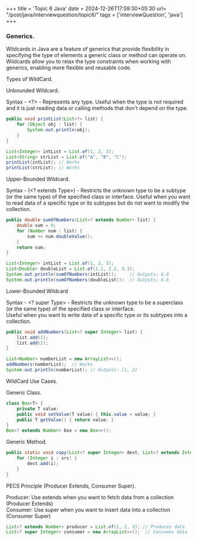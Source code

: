 +++
title = 'Topic 6 Java'
date = 2024-12-26T17:59:30+05:30
url= "/post/java/interviewquestion/topic6/"
tags = ['interviewQuestion', 'java']
+++

### Generics.

Wildcards in Java are a feature of generics that provide flexibility in specifying the type of elements a generic class or method can operate on. Wildcards allow you to relax the type constraints when working with generics, enabling more flexible and reusable code.

Types of WildCard.

Unbounded Wildcard.

Syntax - <?> - Represents any type. Useful when the type is not required and it is just reading data or calling methods that don't depend on the type.
```java
public void printList(List<?> list) {
    for (Object obj : list) {
        System.out.println(obj);
    }
}

List<Integer> intList = List.of(1, 2, 3);
List<String> strList = List.of("A", "B", "C");
printList(intList); // Works
printList(strList); // Works
```

Upper-Bounded Wildcard.

Syntax - (<? extends Type>) - Restricts the unknown type to be a subtype (or the same type) of the specified class or interface. Useful when you want to read data of a specific type or its subtypes but do not want to modify the collection.
```java
public double sumOfNumbers(List<? extends Number> list) {
    double sum = 0;
    for (Number num : list) {
        sum += num.doubleValue();
    }
    return sum;
}

List<Integer> intList = List.of(1, 2, 3);
List<Double> doubleList = List.of(1.1, 2.2, 3.3);
System.out.println(sumOfNumbers(intList));     // Outputs: 6.0
System.out.println(sumOfNumbers(doubleList));  // Outputs: 6.6
```

Lower-Bounded Wildcard

Syntax - <? super Type> - Restricts the unknown type to be a superclass (or the same type) of the specified class or interface.
<br>Useful when you want to write data of a specific type or its subtypes into a collection.<br/>
```java
public void addNumbers(List<? super Integer> list) {
    list.add(1);
    list.add(2);
}

List<Number> numberList = new ArrayList<>();
addNumbers(numberList);  // Works
System.out.println(numberList); // Outputs: [1, 2]
```

WildCard Use Cases.

Generic Class.
```java
class Box<T> {
    private T value;
    public void setValue(T value) { this.value = value; }
    public T getValue() { return value; }
}
Box<? extends Number> box = new Box<>();
```
Generic Method.
```java
public static void copy(List<? super Integer> dest, List<? extends Integer> src) {
    for (Integer i : src) {
        dest.add(i);
    }
}
```
PECS Principle (Producer Extends, Consumer Super).

Producer: Use extends when you want to fetch data from a collection (Producer Extends)
<br/>Consumer: Use super when you want to insert data into a collection (Consumer Super)

```java
List<? extends Number> producer = List.of(1, 2, 3); // Produces data
List<? super Integer> consumer = new ArrayList<>();  // Consumes data
```